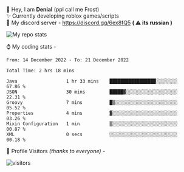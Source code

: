 🤚 Hey, I am **Denial** (ppl call me Frost)  
✨ Currently developing roblox games/scripts  
💎  My discord server - https://discord.gg/6ex8fQ5 **( ⚠ its russian )**  

<img alt="My repo stats" src="https://github-readme-stats.vercel.app/api?username=FrostX-Official&show_icons=true&theme=radical">

⌚ My coding stats -

<!--START_SECTION:waka-->

```text
From: 14 December 2022 - To: 21 December 2022

Total Time: 2 hrs 18 mins

Java                  1 hr 33 mins    █████████████████░░░░░░░░   67.86 %
JSON                  30 mins         █████▓░░░░░░░░░░░░░░░░░░░   22.31 %
Groovy                7 mins          █▒░░░░░░░░░░░░░░░░░░░░░░░   05.52 %
Properties            4 mins          ▓░░░░░░░░░░░░░░░░░░░░░░░░   03.26 %
Mixin Configuration   1 min           ▒░░░░░░░░░░░░░░░░░░░░░░░░   00.87 %
XML                   0 secs          ░░░░░░░░░░░░░░░░░░░░░░░░░   00.18 %
```

<!--END_SECTION:waka-->

🧥 Profile Visitors *(thanks to everyone)* -  
  
![visitors](https://visitor-badge.glitch.me/badge?page_id=FrostX-Official.FrostX-Official)

